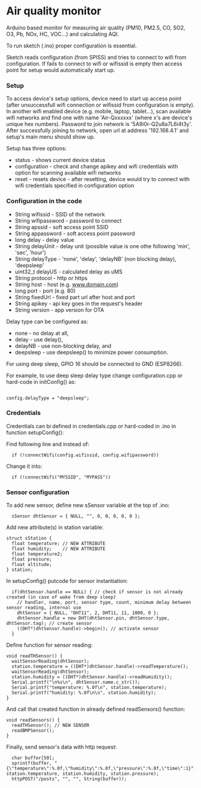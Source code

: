 # Air quality monitor
Arduino based monitor for measuring air quality (PM10, PM2.5, CO, SO2, O3, Pb, NOx, HC, VOC...) and calculating AQI.

To run sketch (.ino) proper configuration is essential.

Sketch reads configuration (from SPISS) and tries to connect to wifi from configuration.
If fails to connect to wifi or wifissid is empty then access point for setup would automatically start up.

### Setup

To access device's setup options, device need to start up access point (after unsuccessfull wifi connection or wifissid from configuration is empty).
In another wifi enabled device (e.g. mobile, laptop, tablet...), scan available wifi networks and find one with name 'Air-Qxxxxxx' (where x's are device's unique hex numbers).
Password to join network is '5A9i0r-Q2u8a7L6i4t3y'. After successfully joining to network, open url at address '192.168.4.1' and setup's main menu should show up.

Setup has three options:
- status - shows current device status
- configuration - check and change apikey and wifi credentials with option for scanning available wifi networks
- reset - resets device - after resetting, device would try to connect with wifi credentials specified in configuration option

### Configuration in the code

- String wifissid - SSID of the network
- String wifipassword - password to connect
- String apssid - soft access point SSID
- String appassword - soft access point password
- long delay - delay value
- String delayUnit - delay unit (possible value is one othe following 'min', 'sec', 'hour')
- String delayType - 'none', 'delay', 'delayNB' (non blocking delay), 'deepsleep'
- uint32_t delayUS - calculated delay as uMS
- String protocol - http or https
- String host - host (e.g. www.domain.com)
- long port - port (e.g. 80)
- String fixedUrl - fixed part url after host and port
- String apikey - api key goes in the request's header
- String version - app version for OTA

Delay type can be configured as:
- none - no delay at all,
- delay - use delay(),
- delayNB - use non-blocking delay, and
- deepsleep - use deepsleep() to minimize power consumption.

For using deep sleep, GPIO 16 should be connected to GND (ESP8266).

For example, to use deep sleep delay type change configuration.cpp or hard-code in initConfig() as:

<code>
config.delayType = "deepsleep";
</code>

### Credentials

Credentials can bi defined in credentials.cpp or hard-coded in .ino in function setupConfig():

Find following line and instead of:

```
  if (!connectWifi(config.wifissid, config.wifipassword))
```

Change it into:

```
  if (!connectWifi("MYSSID", "MYPASS"))
```

### Sensor configuration

To add new sensor, define new sSensor variable at the top of .ino:

```
  sSensor dhtSensor = { NULL, "", 0, 0, 0, 0, 0 };
```

Add new attribute(s) in station variable:

```
struct sStation {
  float temperature; // NEW ATTRIBUTE
  float humidity;    // NEW ATTRIBUTE
  float temperature2;
  float pressure;
  float altitude;
} station;
```
In setupConfig() putcode for sensor instantiation:
```
  if(dhtSensor.handle == NULL) { // check if sensor is not already created (in case of wake from deep sleep)
    // handler, name, port, sensor type, count, minimum delay between sensor reading, internal use
    dhtSensor = { NULL, "DHT11", 2, DHT11, 11, 1000, 0 };
    dhtSensor.handle = new DHT(dhtSensor.pin, dhtSensor.type, dhtSensor.tag); // create sensor
    ((DHT*)dhtSensor.handle)->begin(); // activate sensor
  }
```

Define function for sensor reading:

```
void readTHSensor() {
  waitSensorReading(dhtSensor);
  station.temperature = ((DHT*)dhtSensor.handle)->readTemperature();
  waitSensorReading(dhtSensor);
  station.humidity = ((DHT*)dhtSensor.handle)->readHumidity();
  Serial.printf("\n%s\n", dhtSensor.name.c_str());
  Serial.printf("temperature: %.0f\n", station.temperature);
  Serial.printf("humidity: %.0f\n\n", station.humidity);
}
```

And call that created function in already defined readSensors() function:

```
void readSensors() {
  readTHSensor(); // NEW SENSOR
  readBMPSensor();
}
```

Finally, send sensor's data with http request:

```
  char buffer[50];
  sprintf(buffer, "{\"temperature\":%.0f,\"humidity\":%.0f,\"pressure\":%.0f,\"time\":1}", station.temperature, station.humidity, station.pressure);
  httpPOST("/posts", "", "", String(buffer));
```
